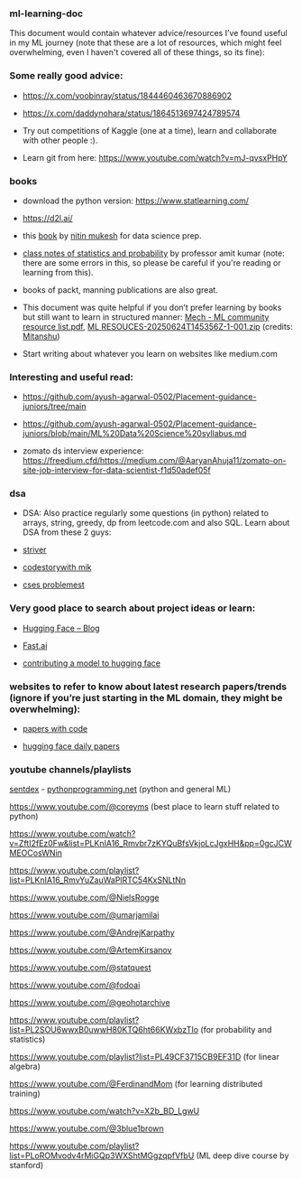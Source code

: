 ### ml-learning-doc

This document would contain whatever advice/resources I’ve found useful in my ML journey (note that these are a lot of resources, which might feel overwhelming, even I haven't covered all of these things, so its fine):

### Some really good advice:

- https://x.com/yoobinray/status/1844460463670886902

- https://x.com/daddynohara/status/1864513697424789574

- Try out competitions of Kaggle (one at a time), learn and collaborate with other people :).

- Learn git from here: https://www.youtube.com/watch?v=mJ-qvsxPHpY

### books 

- download the python version: https://www.statlearning.com/
- https://d2l.ai/
- this [book](https://drive.google.com/file/d/1tb2-tkoeO8Hcr34y_ABDAe2MyCOdW6oB/view?usp=sharing) by [nitin mukesh](https://www.linkedin.com/in/nitinmukeshiitb) for data science prep.
- [class notes of statistics and probability](https://drive.google.com/file/d/14PJg_68luGKZ7pTWKLiayrMFqmZ1GGEc/view?usp=sharing) by professor amit kumar (note: there are some errors in this, so please be careful if you're reading or learning from this).
- books of packt, manning publications are also great.

- This document was quite helpful if you don’t prefer learning by books but still want to learn in structured manner: [Mech - ML community resource list.pdf](https://drive.google.com/file/d/1uG3kMT51sEfZZAUatOvna_1uieaaK15z/view?usp=sharing), [ML RESOUCES-20250624T145356Z-1-001.zip](https://drive.google.com/file/d/1ROdHTGgtuvN_igUWmqr8LUoZ-NNF-8BD/view?usp=sharing) 
(credits: [Mitanshu](https://www.linkedin.com/in/mitanshu-chakrawarty-a312081b4))

- Start writing about whatever you learn on websites like medium.com 

### Interesting and useful read: 

- https://github.com/ayush-agarwal-0502/Placement-guidance-juniors/tree/main

- https://github.com/ayush-agarwal-0502/Placement-guidance-juniors/blob/main/ML%20Data%20Science%20syllabus.md

- zomato ds interview experience: https://freedium.cfd/https://medium.com/@AaryanAhuja11/zomato-on-site-job-interview-for-data-scientist-f1d50adef05f

### dsa

- DSA: Also practice regularly some questions (in python) related to arrays, string, greedy, dp from leetcode.com and also SQL. Learn about DSA from these 2 guys:

- [striver](https://takeuforward.org/strivers-a2z-dsa-course/strivers-a2z-dsa-course-sheet-2/)

- [codestorywith mik](https://www.youtube.com/@codestorywithMIK)

- [cses problemest](https://cses.fi/problemset/)


### Very good place to search about project ideas or learn: 

- [Hugging Face – Blog](https://huggingface.co/blog)

- [Fast.ai](https://www.fast.ai/)

- [contributing a model to hugging face](https://docs.google.com/document/d/17klnzZYQ6SAgQodQXQJMDoM0Popq-MuvpVvsW2EsHOI/edit?usp=sharing)

### websites to refer to know about latest research papers/trends (ignore if you’re just starting in the ML domain, they might be overwhelming):

- [papers with code](https://paperswithcode.com/)

- [hugging face daily papers](https://huggingface.co/papers)

### youtube channels/playlists

[sentdex](https://www.youtube.com/@sentdex) - [pythonprogramming.net](https://pythonprogramming.net/) (python and general ML)

https://www.youtube.com/@coreyms (best place to learn stuff related to python)

https://www.youtube.com/watch?v=ZftI2fEz0Fw&list=PLKnIA16_Rmvbr7zKYQuBfsVkjoLcJgxHH&pp=0gcJCWMEOCosWNin

https://www.youtube.com/playlist?list=PLKnIA16_RmvYuZauWaPlRTC54KxSNLtNn

https://www.youtube.com/@NielsRogge

https://www.youtube.com/@umarjamilai

https://www.youtube.com/@AndrejKarpathy

https://www.youtube.com/@ArtemKirsanov

https://www.youtube.com/@statquest

https://www.youtube.com/@fodoai

https://www.youtube.com/@geohotarchive

https://www.youtube.com/playlist?list=PL2SOU6wwxB0uwwH80KTQ6ht66KWxbzTIo (for probability and statistics)

https://www.youtube.com/playlist?list=PL49CF3715CB9EF31D (for linear algebra)

https://www.youtube.com/@FerdinandMom (for learning distributed training)

https://www.youtube.com/watch?v=X2b_BD_LgwU

https://www.youtube.com/@3blue1brown

https://www.youtube.com/playlist?list=PLoROMvodv4rMiGQp3WXShtMGgzqpfVfbU (ML deep dive course by stanford)

